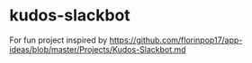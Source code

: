 # kudos-slackbot

For fun project inspired by https://github.com/florinpop17/app-ideas/blob/master/Projects/Kudos-Slackbot.md
